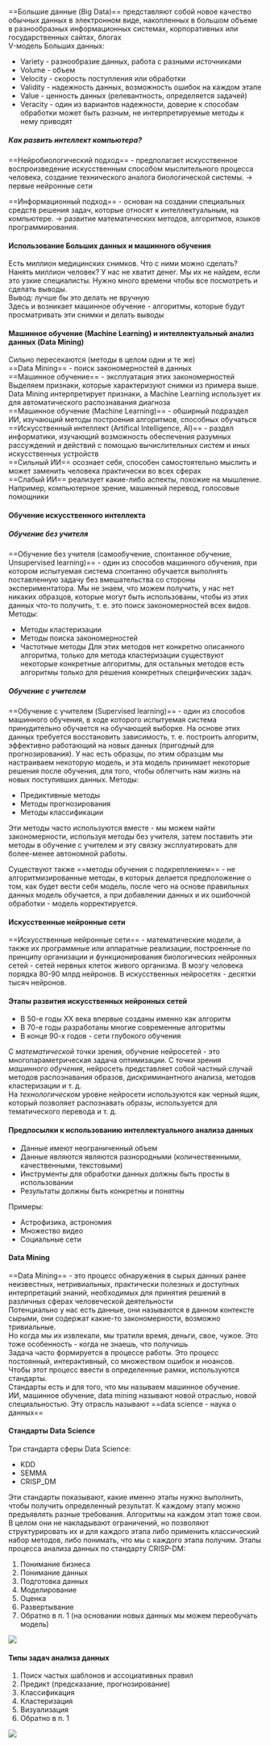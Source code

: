 ==Большие данные (Big Data)== представляют собой новое качество обычных данных в электронном виде, накопленных в большом объеме в разнообразных информационных системах, корпоративных или государственных сайтах, блогах  
V-модель Больших данных:
- Variety - разнообразие данных, работа с разными источниками
- Volume - объем
- Velocity - скорость поступления или обработки
- Validity - надежность данных, возможность ошибок на каждом этапе
- Value - ценность данных (релевантность, определяется задачей)
- Veracity - один из вариантов надежности, доверие к способам обработки может быть разным, не интерпретируемые методы к нему приводят 
##### Как развить интеллект компьютера?

==Нейробиологический подход== - предполагает искусственное воспроизведение искусственным способом мыслительного процесса человека, создание технического аналога биологической системы. -> первые нейронные сети

==Информационный подход== - основан на создании специальных средств решения задач, которые относят к интеллектуальным, на компьютере. -> развитие математических методов, алгоритмов, языков программирования.

#### Использование Больших данных и машинного обучения

Есть миллион медицинских снимков. Что с ними можно сделать?  
Нанять миллион человек? У нас не хватит денег. Мы их не найдем, если это узкие специалисты. Нужно много времени чтобы все посмотреть и сделать выводы.  
Вывод: лучше бы это делать не вручную  
Здесь и возникает машинное обучение - алгоритмы, которые будут просматривать эти снимки и делать выводы

#### Машинное обучение (Machine Learning) и интеллектуальный анализ данных (Data Mining)

Сильно пересекаются (методы в целом одни и те же)  
==Data Mining== - поиск закономерностей в данных  
==Машинное обучение== - эксплуатация этих закономерностей  
Выделяем признаки, которые характеризуют снимки из примера выше. Data Mining интерпретирует признаки, а Machine Learning использует их для автоматического распознавания диагноза  
==Машинное обучение (Machine Learning)== - обширный подраздел ИИ, изучающий методы построения алгоритмов, способных обучаться  
==Искусственный интеллект (Artifical Intelligence, AI)== - раздел информатики, изучающий возможность обеспечения разумных рассуждений и действий с помощью вычислительных систем и иных искусственных устройств  
==Сильный ИИ== осознает себя, способен самостоятельно мыслить и может заменить человека практически во всех сферах  
==Слабый ИИ== реализует какие-либо аспекты, похожие на мышление. Например, компьютерное зрение, машинный перевод, голосовые помощники  

#### Обучение искусственного интеллекта
##### Обучение без учителя
==Обучение без учителя (самообучение, спонтанное обучение, Unsupervised learning)== - один из способов машинного обучения, при котором испытуемая система спонтанно обучается выполнять поставленную задачу без вмешательства со стороны экспериментатора. 
Мы не знаем, что можем получить, у нас нет никаких образцов, которые могут быть использованы, чтобы из этих данных что-то получить, т. е. это поиск закономерностей всех видов.
Методы:
- Методы кластеризации
- Методы поиска закономерностей
- Частотные методы
Для этих методов нет конкретно описанного алгоритма, только для метода кластеризации существуют некоторые конкретные алгоритмы, для остальных методов есть алгоритмы только для решения конкретных специфических задач.
##### Обучение с учителем
==Обучение с учителем (Supervised learning)== - один из способов машинного обучения, в ходе которого испытуемая система принудительно обучается на обучающей выборке. На основе этих данных требуется восстановить зависимость, т. е. построить алгоритм, эффективно работающий на новых данных (пригодный для прогнозирования).
У нас есть образцы, по этим образцам мы настраиваем некоторую модель, и эта модель принимает некоторые решения после обучения, для того, чтобы облегчить нам жизнь на новых поступивших данных.
Методы:
- Предиктивные методы
- Методы прогнозирования
- Методы классификации

Эти методы часто используются вместе - мы можем найти закономерности, используя методы без учителя, затем поставить эти методы в обучение с учителем и эту связку эксплуатировать для более-менее автономной работы.

Существуют также ==методы обучения с подкреплением== - не алгоритмизированные методы, в которых делается предположение о том, как будет вести себя модель, после чего на основе правильных данных модель обучается, а при добавлении данных и их ошибочной обработки - модель корректируется.

#### Искусственные нейронные сети

==Искусственные нейронные сети== - математические модели, а также их программные или аппаратные реализации, построенные по принципу организации и функционирования биологических нейронных сетей - сетей нервных клеток живого организма.
В мозгу человека порядка 80-90 млрд нейронов. В искусственных нейросетях - десятки тысяч нейронов.

#### Этапы развития искусственных нейронных сетей

- В 50-е годы XX века впервые созданы именно как алгоритм
- В 70-е годы разработаны многие современные алгоритмы
- В конце 90-х годов - сети глубокого обучения  
  
С *математической* точки зрения, обучение нейросетей - это многопараметрическая задача оптимизации.
С точки зрения *машинного обучения*, нейросеть представляет собой частный случай методов распознавания образов, дискриминантного анализа, методов кластеризации и т. д.  
На *технологическом* уровне нейросети используются как черный ящик, который позволяет распознавать образы, используется для тематического перевода и т. д.

#### Предпосылки к использованию интеллектуального анализа данных

- Данные имеют неограниченный объем
- Данные являются являются разнородными (количественными, качественными, текстовыми)
- Инструменты для обработки данных должны быть просты в использовании
- Результаты должны быть конкретны и понятны  
  
Примеры:
- Астрофизика, астрономия
- Множество видео
- Социальные сети
#### Data Mining

==Data Mining== - это процесс обнаружения в сырых данных ранее неизвестных, нетривиальных, практически полезных и доступных интерпретаций знаний, необходимых для принятия решений в различных сферах человеческой деятельности  
Потенциально у нас есть данные, они называются в данном контексте сырыми, они содержат какие-то закономерности, возможно тривиальные.  
Но когда мы их извлекали, мы тратили время, деньги, свое, чужое. Это тоже особенность - когда не знаешь, что получишь  
Задача часто формируется в процессе работы. Это процесс постоянный, интерактивный, со множеством ошибок и нюансов.  
Чтобы этот процесс ввести в определенные рамки, используются стандарты.  
Стандарты есть и для того, что мы называем машинное обучение.  
ИИ, машинное обучение, data mining называют новой отраслью, новой специальностью. Эту отрасль называют ==data science - наука о данных==

#### Стандарты Data Science

Три стандарта сферы Data Science:
- KDD
- SEMMA
- CRISP_DM  

Эти стандарты показывают, какие именно этапы нужно выполнить, чтобы получить определенный результат. К каждому этапу можно предъявлять разные требования. Алгоритмы на каждом этап тоже свои. В целом они не накладывают ограничений, но позволяют структурировать их и для каждого этапа либо применить классический набор методов, либо понимать, что мы с каждого этапа получим.
Этапы процесса анализа данных по стандарту CRISP-DM:
1. Понимание бизнеса
2. Понимание данных
3. Подготовка данных
4. Моделирование
5. Оценка
6. Развертывание
7. Обратно в п. 1 (на основании новых данных мы можем переобучать модель)  

![](Excalidraw/01_01.%20Этапы%20процесса%20анализа%20данных%20по%20стандарту%20CRISP-DM.png)  

#### Типы задач анализа данных

1. Поиск частых шаблонов и ассоциативных правил
2. Предикт (предсказание, прогнозирование)
3. Классификация
4. Кластеризация
5. Визуализация
6. Обратно в п. 1  

![](Excalidraw/01_02.%20Типы%20задач%20анализа%20данных.png)
